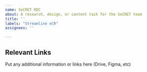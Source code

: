 ```yaml
---
name: SeCRET RDC
about: A research, design, or content task for the SeCRET team
title: ''
labels: "Streamline eCR"
assignees: ''

---
```


## Relevant Links
Put any additional information or links here (Drive, Figma, etc)